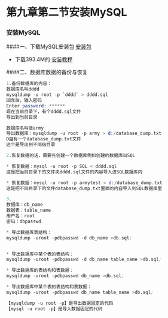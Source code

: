 # 第九章第二节安装MySQL

### 安装MySQL
####一、下载MySQL安装包
[安装包](https://dev.mysql.com/downloads/windows/installer/8.0.html)
* 下载393.4M的
[安装教程](https://www.cnblogs.com/ZengJiaLin/p/11332561.html)

####二、数据库数据的备份与恢复
```s
1.备份数据库的内容：
数据库名叫dddd
mysqldump -u root -p `dddd` > dddd.sql
回车后，输入密码
Enter password: ******
现在当前目录下，有个dddd.sql文件
导出到当前目录

数据库名叫做army
导出数据库：mysqldump -u root -p army > d:/database_dump.txt
D盘有一个database_dump.txt文件
这个是导出到不同级目录

2.恢复数据的话，需要先创建一个数据库例如创建的数据库叫SQL

* 恢复数据：mysql -u root -p SQL < dddd.sql
这是把当前目录下的文件夹dddd.sql文件的内容导入进SQL数据库内

* 恢复数据：mysql -u root -p armytest < d:/database_dump.txt
这是把不同目录下的文件database_dump.txt里面的内容导入到SQL数据库里

3.
数据库：db_name 
数据表：table_name 
用户名：root 
密码：dbpasswd

* 导出数据库表结构：
mysqldump -uroot -pdbpasswd -d db_name >db.sql;


* 导出数据库中某个表的表结构：
mysqldump -uroot -pdbpasswd -d db_name table_name >db.sql;

* 导出数据库的表结构和表数据：
mysqldump -uroot -pdbpasswd db_name >db.sql;

* 导出数据库中某个表的表结构和表数据：
mysqldump -uroot -pdbpasswd db_name table_name >db.sql;

【mysqldump -u root -p】是导出数据固定的代码
【mysql -u root -p】是导入数据固定的代码
```
